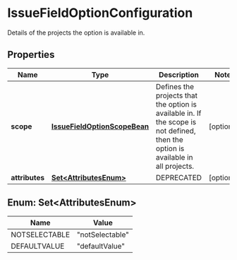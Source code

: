 

# IssueFieldOptionConfiguration

Details of the projects the option is available in.
## Properties

Name | Type | Description | Notes
------------ | ------------- | ------------- | -------------
**scope** | [**IssueFieldOptionScopeBean**](IssueFieldOptionScopeBean.md) | Defines the projects that the option is available in. If the scope is not defined, then the option is available in all projects. |  [optional]
**attributes** | [**Set&lt;AttributesEnum&gt;**](#Set&lt;AttributesEnum&gt;) | DEPRECATED |  [optional]



## Enum: Set&lt;AttributesEnum&gt;

Name | Value
---- | -----
NOTSELECTABLE | &quot;notSelectable&quot;
DEFAULTVALUE | &quot;defaultValue&quot;



